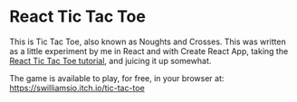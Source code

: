 # React Tic Tac Toe

This is Tic Tac Toe, also known as Noughts and Crosses. This was written as a little experiment by me in React and with Create React App, taking the [React Tic Tac Toe tutorial](https://reactjs.org/tutorial/tutorial.html), and juicing it up somewhat.

The game is available to play, for free, in your browser at: https://swilliamsio.itch.io/tic-tac-toe